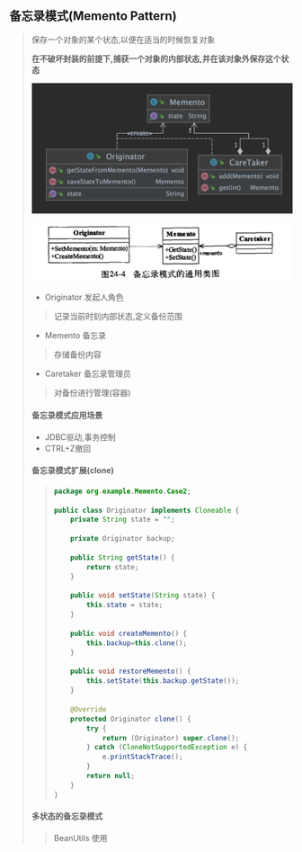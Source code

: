 ## 备忘录模式(Memento Pattern)

> 保存一个对象的某个状态,以便在适当的时候恢复对象
>
> **在不破坏封装的前提下,捕获一个对象的内部状态,并在该对象外保存这个状态**
>
> ![image-20211120130436329](image-20211120130436329-7384679.png)
>
> ![image-20211120133257803](image-20211120133257803-7386379.png) 
>
> - Originator 发起人角色
>
> > 记录当前时刻内部状态,定义备份范围
>
> - Memento 备忘录
>
> > 存储备份内容
>
> - Caretaker 备忘录管理员
>
> > 对备份进行管理(容器)
>
> #### **备忘录模式应用场景**
>
> - JDBC驱动,事务控制
> - CTRL+Z撤回
>
> #### **备忘录模式扩展(clone)**
>
> > ~~~java
> > package org.example.Memento.Case2;
> > 
> > public class Originator implements Cloneable {
> >     private String state = "";
> > 
> >     private Originator backup;
> > 
> >     public String getState() {
> >         return state;
> >     }
> > 
> >     public void setState(String state) {
> >         this.state = state;
> >     }
> > 
> >     public void createMemento() {
> >         this.backup=this.clone();
> >     }
> > 
> >     public void restoreMemento() {
> >         this.setState(this.backup.getState());
> >     }
> > 
> >     @Override
> >     protected Originator clone() {
> >         try {
> >             return (Originator) super.clone();
> >         } catch (CloneNotSupportedException e) {
> >             e.printStackTrace();
> >         }
> >         return null;
> >     }
> > }
> > ~~~
>
> #### **多状态的备忘录模式**
>
> > BeanUtils 使用
>
> 
>
> 